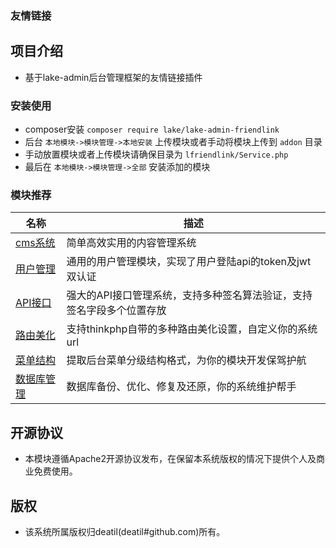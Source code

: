 ### 友情链接


## 项目介绍

*  基于lake-admin后台管理框架的友情链接插件


### 安装使用

*  composer安装 `composer require lake/lake-admin-friendlink`
*  后台 `本地模块->模块管理->本地安装` 上传模块或者手动将模块上传到 `addon` 目录
*  手动放置模块或者上传模块请确保目录为 `lfriendlink/Service.php`
*  最后在 `本地模块->模块管理->全部` 安装添加的模块


### 模块推荐

| 名称 | 描述 |
| --- | --- |
| [cms系统](https://github.com/deatil/lake-admin-cms) | 简单高效实用的内容管理系统 |
| [用户管理](https://github.com/deatil/lake-admin-addon-luser) | 通用的用户管理模块，实现了用户登陆api的token及jwt双认证 |
| [API接口](https://github.com/deatil/lake-admin-addon-lapi) | 强大的API接口管理系统，支持多种签名算法验证，支持签名字段多个位置存放 |
| [路由美化](https://github.com/deatil/lake-admin-addon-lroute) | 支持thinkphp自带的多种路由美化设置，自定义你的系统url |
| [菜单结构](https://github.com/deatil/lake-admin-addon-lmenu) | 提取后台菜单分级结构格式，为你的模块开发保驾护航 |
| [数据库管理](https://github.com/deatil/lake-admin-addon-database) | 数据库备份、优化、修复及还原，你的系统维护帮手 |


## 开源协议

*  本模块遵循Apache2开源协议发布，在保留本系统版权的情况下提供个人及商业免费使用。  


## 版权

*  该系统所属版权归deatil(deatil#github.com)所有。